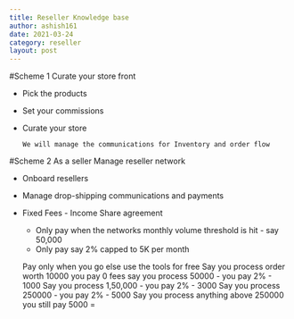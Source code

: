 ```yaml
---
title: Reseller Knowledge base  
author: ashish161
date: 2021-03-24
category: reseller
layout: post
---
```



#Scheme 1
Curate your store front 
- Pick the products 
- Set your commissions 
- Curate your store 

      We will manage the communications for Inventory and order flow    


#Scheme 2
As a seller 
Manage reseller network 

- Onboard resellers 
- Manage drop-shipping communications and payments
- Fixed Fees - Income Share agreement 
    - Only pay when the networks monthly volume threshold is hit - say 50,000 
    - Only pay say 2% capped to 5K per month 
    
    Pay only when you go else use the tools for free 
    Say you process order worth 10000 you pay 0 fees 
    say you process 50000 - you pay 2% - 1000
    Say you process 1,50,000 - you pay 2%   - 3000 
    Say you process 250000 - you pay 2%  - 5000 
    Say you process anything above 250000 you still pay 5000
=  

